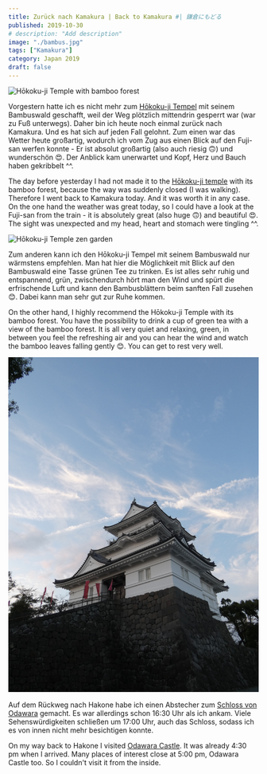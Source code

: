 ```yaml
---
title: Zurück nach Kamakura | Back to Kamakura #| 鎌倉にもどる
published: 2019-10-30
# description: "Add description"
image: "./bambus.jpg"
tags: ["Kamakura"]
category: Japan 2019
draft: false
---
```


![Hōkoku-ji Temple with bamboo forest](./bambus.jpg)

Vorgestern hatte ich es nicht mehr zum <a href="https://houkokuji.or.jp/" target="_blank" rel="noopener noreferrer">Hōkoku-ji Tempel</a> mit seinem Bambuswald 
geschafft, weil der Weg plötzlich mittendrin gesperrt war (war zu Fuß unterwegs). Daher bin ich heute noch einmal zurück nach Kamakura. Und es hat sich auf 
jeden Fall gelohnt. Zum einen war das Wetter heute großartig, wodurch ich vom Zug aus einen Blick auf den Fuji-san werfen konnte - Er ist absolut großartig 
(also auch riesig 🙃) und wunderschön 😍. Der Anblick kam unerwartet und Kopf, Herz und Bauch haben gekribbelt ^^.

The day before yesterday I had not made it to the <a href="https://houkokuji.or.jp/" target="_blank" rel="noopener noreferrer">Hōkoku-ji temple</a> with its 
bamboo forest, because the way was suddenly closed (I was walking). Therefore I went back to Kamakura today. And it was worth it in any case. On the one hand 
the weather was great today, so I could have a look at the Fuji-san from the train - it is absolutely great (also huge 🙃) and beautiful 😍. 
The sight was unexpected and my head, heart and stomach were tingling ^^.

<!-- 今日はいい天気でした。それで、鎌倉に行って報国寺を見に行きました。寺院は美しいです. 緑茶を飲みました。寺へ行く途中に富士山が見えました。 -->

![Hōkoku-ji Temple zen garden](./zen.jpg)

Zum anderen kann ich den Hōkoku-ji Tempel mit seinem Bambuswald nur wärmstens empfehlen. Man hat hier die Möglichkeit mit Blick auf den Bambuswald eine Tasse 
grünen Tee zu trinken. Es ist alles sehr ruhig und entspannend, grün, zwischendurch hört man den Wind und spürt die erfrischende Luft und kann den 
Bambusblättern beim sanften Fall zusehen 😊. Dabei kann man sehr gut zur Ruhe kommen. 

On the other hand, I highly recommend the Hōkoku-ji Temple with its bamboo forest.
You have the possibility to drink a cup of green tea with a view of the bamboo forest. It is all very quiet and relaxing, green, in between you feel the 
refreshing air and you can hear the wind and watch the bamboo leaves falling gently 😊. You can get to rest very well. 

![Odawara Castle](./castle.jpg)

Auf dem Rückweg nach Hakone habe ich einen Abstecher zum <a href="https://odawaracastle.com/" target="_blank" rel="noopener noreferrer">Schloss von 
Odawara</a> gemacht. Es war allerdings schon 16:30 Uhr als ich ankam. Viele Sehenswürdigkeiten schließen um 17:00 Uhr, auch das Schloss, sodass ich es von 
innen nicht mehr besichtigen konnte. 

On my way back to Hakone I visited <a href="https://odawaracastle.com/" target="_blank" rel="noopener noreferrer">Odawara Castle</a>. It was already 4:30 pm 
when I arrived. Many places of interest close at 5:00 pm, Odawara Castle too. So I couldn't visit it from the inside. 

<!-- オダワの城を見たかったのですが、すでに閉鎖されていました。 -->
